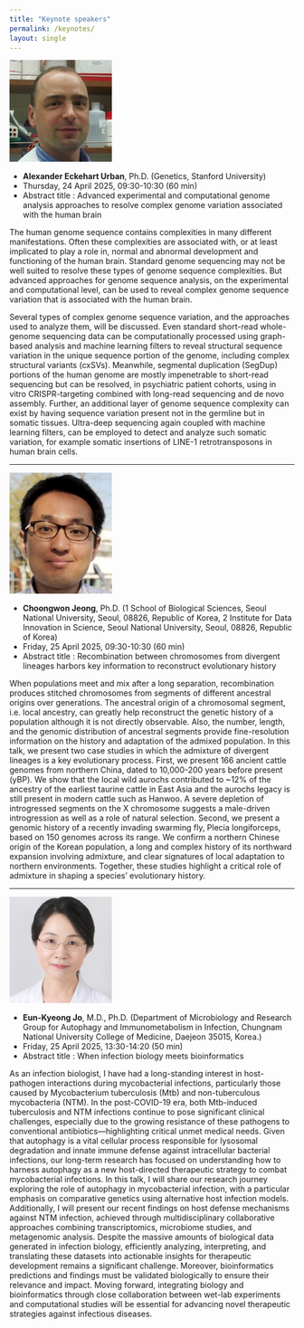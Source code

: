 ```yaml
---
title: "Keynote speakers"
permalink: /keynotes/
layout: single
---
```


![Description](doc_urban.png)

- **Alexander Eckehart Urban**, Ph.D. (Genetics, Stanford University)
- Thursday, 24 April 2025, 09:30-10:30 (60 min)
- Abstract title : Advanced experimental and computational genome analysis approaches to resolve complex genome variation associated with the human brain

The human genome sequence contains complexities in many different manifestations. Often these complexities are associated with, or at least implicated to play a role in, normal and abnormal development and functioning of the human brain. Standard genome sequencing may not be well suited to resolve these types of genome sequence complexities. But advanced approaches for genome sequence analysis, on the experimental and computational level, can be used to reveal complex genome sequence variation that is associated with the human brain.

Several types of complex genome sequence variation, and the approaches used to analyze them, will be discussed. Even standard short-read whole-genome sequencing data can be computationally processed using graph-based analysis and machine learning filters to reveal structural sequence variation in the unique sequence portion of the genome, including complex structural variants (cxSVs). Meanwhile, segmental duplication (SegDup) portions of the human genome are mostly impenetrable to short-read sequencing but can be resolved, in psychiatric patient cohorts, using in vitro CRISPR-targeting combined with long-read sequencing and de novo assembly. Further, an additional layer of genome sequence complexity can exist by having sequence variation present not in the germline but in somatic tissues. Ultra-deep sequencing again coupled with machine learning filters, can be employed to detect and analyze such somatic variation, for example somatic insertions of LINE-1 retrotransposons in human brain cells.


---

![Description](doc3.png)

- **Choongwon Jeong**, Ph.D. (1 School of Biological Sciences, Seoul National University, Seoul, 08826, Republic of Korea, 2 Institute for Data Innovation in Science, Seoul National University, Seoul, 08826, Republic of Korea)
- Friday, 25 April 2025, 09:30-10:30 (60 min)
- Abstract title : Recombination between chromosomes from divergent lineages harbors key information to reconstruct evolutionary history

When populations meet and mix after a long separation, recombination produces stitched chromosomes from segments of different ancestral origins over generations. The ancestral origin of a chromosomal segment, i.e. local ancestry, can greatly help reconstruct the genetic history of a population although it is not directly observable. Also, the number, length, and the genomic distribution of ancestral segments provide fine-resolution information on the history and adaptation of the admixed population. In this talk, we present two case studies in which the admixture of divergent lineages is a key evolutionary process. First, we present 166 ancient cattle genomes from northern China, dated to 10,000-200 years before present (yBP). We show that the local wild aurochs contributed to ~12% of the ancestry of the earliest taurine cattle in East Asia and the aurochs legacy is still present in modern cattle such as Hanwoo. A severe depletion of introgressed segments on the X chromosome suggests a male-driven introgression as well as a role of natural selection. Second, we present a genomic history of a recently invading swarming fly, Plecia longiforceps, based on 150 genomes across its range. We confirm a northern Chinese origin of the Korean population, a long and complex history of its northward expansion involving admixture, and clear signatures of local adaptation to northern environments. Together, these studies highlight a critical role of admixture in shaping a species’ evolutionary history.

---


![Description](doc2.png)

- **Eun-Kyeong Jo**, M.D., Ph.D. (Department of Microbiology and Research Group for Autophagy and Immunometabolism in Infection, Chungnam National University College of Medicine, Daejeon 35015, Korea.)
- Friday, 25 April 2025, 13:30-14:20 (50 min)
- Abstract title : When infection biology meets bioinformatics

As an infection biologist, I have had a long-standing interest in host-pathogen interactions during mycobacterial infections, particularly those caused by Mycobacterium tuberculosis (Mtb) and non-tuberculous mycobacteria (NTM). In the post-COVID-19 era, both Mtb-induced tuberculosis and NTM infections continue to pose significant clinical challenges, especially due to the growing resistance of these pathogens to conventional antibiotics—highlighting critical unmet medical needs. Given that autophagy is a vital cellular process responsible for lysosomal degradation and innate immune defense against intracellular bacterial infections, our long-term research has focused on understanding how to harness autophagy as a new host-directed therapeutic strategy to combat mycobacterial infections. In this talk, I will share our research journey exploring the role of autophagy in mycobacterial infection, with a particular emphasis on comparative genetics using alternative host infection models. Additionally, I will present our recent findings on host defense mechanisms against NTM infection, achieved through multidisciplinary collaborative approaches combining transcriptomics, microbiome studies, and metagenomic analysis. Despite the massive amounts of biological data generated in infection biology, efficiently analyzing, interpreting, and translating these datasets into actionable insights for therapeutic development remains a significant challenge. Moreover, bioinformatics predictions and findings must be validated biologically to ensure their relevance and impact. Moving forward, integrating biology and bioinformatics through close collaboration between wet-lab experiments and computational studies will be essential for advancing novel therapeutic strategies against infectious diseases.





